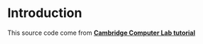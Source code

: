 Introduction
============

This source code come from [**Cambridge Computer Lab tutorial**](http://www.cl.cam.ac.uk/freshers/raspberrypi/tutorials/os/introduction.html)


